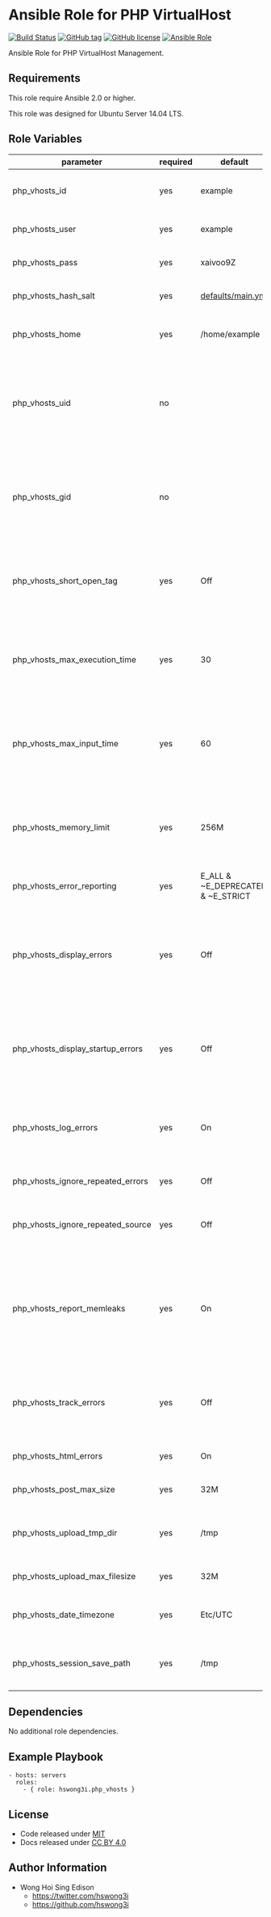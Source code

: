 Ansible Role for PHP VirtualHost
================================

[![Build Status](https://travis-ci.org/pantarei/ansible-role-php-vhosts.svg?branch=master)](https://travis-ci.org/pantarei/ansible-role-php-vhosts)
[![GitHub tag](https://img.shields.io/github/tag/pantarei/ansible-role-php-vhosts.svg)](https://github.com/pantarei/ansible-role-php-vhosts)
[![GitHub license](https://img.shields.io/github/license/pantarei/ansible-role-php-vhosts.svg)](https://github.com/pantarei/ansible-role-php-vhosts/blob/master/LICENSE)
[![Ansible Role](https://img.shields.io/ansible/role/6943.svg)](https://galaxy.ansible.com/detail#/role/6943)

Ansible Role for PHP VirtualHost Management.

Requirements
------------

This role require Ansible 2.0 or higher.

This role was designed for Ubuntu Server 14.04 LTS.

Role Variables
--------------

<table>
<colgroup>
<col width="20%" />
<col width="20%" />
<col width="20%" />
<col width="20%" />
<col width="20%" />
</colgroup>
<thead>
<tr class="header">
<th>parameter</th>
<th>required</th>
<th>default</th>
<th>choices</th>
<th>comments</th>
</tr>
</thead>
<tbody>
<tr class="odd">
<td>php_vhosts_id</td>
<td>yes</td>
<td>example</td>
<td></td>
<td>Unique ID for virtual host shared among other services.</td>
</tr>
<tr class="even">
<td>php_vhosts_user</td>
<td>yes</td>
<td>example</td>
<td></td>
<td>Username for virtual host user.</td>
</tr>
<tr class="odd">
<td>php_vhosts_pass</td>
<td>yes</td>
<td>xaivoo9Z</td>
<td></td>
<td>Password for virtual host user.</td>
</tr>
<tr class="even">
<td>php_vhosts_hash_salt</td>
<td>yes</td>
<td><a href="https://github.com/pantarei/ansible-role-php-vhosts/blob/master/defaults/main.yml">defaults/main.yml</a></td>
<td></td>
<td>Specific password hash salt for sha512.</td>
</tr>
<tr class="odd">
<td>php_vhosts_home</td>
<td>yes</td>
<td>/home/example</td>
<td></td>
<td>Location for the virtual host user home directory.</td>
</tr>
<tr class="even">
<td>php_vhosts_uid</td>
<td>no</td>
<td></td>
<td></td>
<td>Specifying the UID for shared storage. NOTE: This value should only be set once before deploying and then never changed.</td>
</tr>
<tr class="odd">
<td>php_vhosts_gid</td>
<td>no</td>
<td></td>
<td></td>
<td>Specifying the GID for shared storage. NOTE: This value should only be set once before deploying and then never changed.</td>
</tr>
<tr class="even">
<td>php_vhosts_short_open_tag</td>
<td>yes</td>
<td>Off</td>
<td></td>
<td>Tells PHP whether the short form (&lt;? ?&gt;) of PHP's open tag should be allowed.</td>
</tr>
<tr class="odd">
<td>php_vhosts_max_execution_time</td>
<td>yes</td>
<td>30</td>
<td></td>
<td>This sets the maximum time in seconds a script is allowed to run before it is terminated by the parser.</td>
</tr>
<tr class="even">
<td>php_vhosts_max_input_time</td>
<td>yes</td>
<td>60</td>
<td></td>
<td>This sets the maximum time in seconds a script is allowed to parse input data, like POST and GET.</td>
</tr>
<tr class="odd">
<td>php_vhosts_memory_limit</td>
<td>yes</td>
<td>256M</td>
<td></td>
<td>This sets the maximum amount of memory in bytes that a script is allowed to allocate.</td>
</tr>
<tr class="even">
<td>php_vhosts_error_reporting</td>
<td>yes</td>
<td>E_ALL &amp; ~E_DEPRECATED &amp; ~E_STRICT</td>
<td></td>
<td>Set the error reporting level.</td>
</tr>
<tr class="odd">
<td>php_vhosts_display_errors</td>
<td>yes</td>
<td>Off</td>
<td></td>
<td>This determines whether errors should be printed to the screen as part of the output or if they should be hidden from the user.</td>
</tr>
<tr class="even">
<td>php_vhosts_display_startup_errors</td>
<td>yes</td>
<td>Off</td>
<td></td>
<td>Even when display_errors is on, errors that occur during PHP's startup sequence are not displayed.</td>
</tr>
<tr class="odd">
<td>php_vhosts_log_errors</td>
<td>yes</td>
<td>On</td>
<td></td>
<td>Tells whether script error messages should be logged to the server's error log or error_log.</td>
</tr>
<tr class="even">
<td>php_vhosts_ignore_repeated_errors</td>
<td>yes</td>
<td>Off</td>
<td></td>
<td>Do not log repeated messages.</td>
</tr>
<tr class="odd">
<td>php_vhosts_ignore_repeated_source</td>
<td>yes</td>
<td>Off</td>
<td></td>
<td>Ignore source of message when ignoring repeated messages.</td>
</tr>
<tr class="even">
<td>php_vhosts_report_memleaks</td>
<td>yes</td>
<td>On</td>
<td></td>
<td>If this parameter is set to On (the default), this parameter will show a report of memory leaks detected by the Zend memory manager.</td>
</tr>
<tr class="odd">
<td>php_vhosts_track_errors</td>
<td>yes</td>
<td>Off</td>
<td></td>
<td>If enabled, the last error message will always be present in the variable $php_errormsg.</td>
</tr>
<tr class="even">
<td>php_vhosts_html_errors</td>
<td>yes</td>
<td>On</td>
<td></td>
<td>Turn off HTML tags in error messages.</td>
</tr>
<tr class="odd">
<td>php_vhosts_post_max_size</td>
<td>yes</td>
<td>32M</td>
<td></td>
<td>Sets max size of post data allowed.</td>
</tr>
<tr class="even">
<td>php_vhosts_upload_tmp_dir</td>
<td>yes</td>
<td>/tmp</td>
<td></td>
<td>The temporary directory used for storing files when doing file upload.</td>
</tr>
<tr class="odd">
<td>php_vhosts_upload_max_filesize</td>
<td>yes</td>
<td>32M</td>
<td></td>
<td>The maximum size of an uploaded file.</td>
</tr>
<tr class="even">
<td>php_vhosts_date_timezone</td>
<td>yes</td>
<td>Etc/UTC</td>
<td></td>
<td>The default timezone used by all date/time functions.</td>
</tr>
<tr class="odd">
<td>php_vhosts_session_save_path</td>
<td>yes</td>
<td>/tmp</td>
<td></td>
<td>Defines the argument which is passed to the save handler.</td>
</tr>
</tbody>
</table>

Dependencies
------------

No additional role dependencies.

Example Playbook
----------------

    - hosts: servers
      roles:
        - { role: hswong3i.php_vhosts }

License
-------

-   Code released under [MIT](https://github.com/pantarei/ansible-role-php-vhosts/blob/master/LICENSE)
-   Docs released under [CC BY 4.0](http://creativecommons.org/licenses/by/4.0/)

Author Information
------------------

-   Wong Hoi Sing Edison
    -   <a href="https://twitter.com/hswong3i" class="uri" class="uri">https://twitter.com/hswong3i</a>
    -   <a href="https://github.com/hswong3i" class="uri" class="uri">https://github.com/hswong3i</a>

